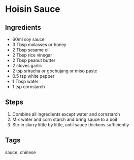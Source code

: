 # Hoisin Sauce

## Ingredients

* 60ml soy sauce 
* 3 Tbsp molasses or honey 
* 2 Tbsp sesame oil
* 2 Tbsp rice vinegar
* 2 Tbsp peanut butter
* 2 cloves garlic
* 2 tsp sriracha or gochujang or miso paste
* 0.5 tsp white pepper
* 1 Tbsp water
* 1 tsp cornstarch

## Steps

1. Combine all ingredients except water and cornstarch 
2. Mix water and corn starch and bring sauce to a boil
3. Stir in slurry little by little, until sauce thickens sufficiently

## Tags
sauce, chinese
